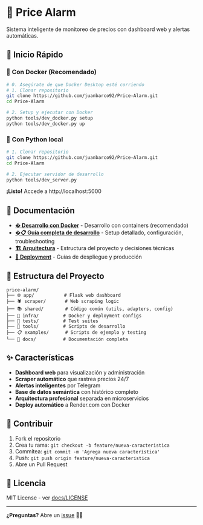 # 🎯 Price Alarm

Sistema inteligente de monitoreo de precios con dashboard web y alertas automáticas.

## 🚀 Inicio Rápido

### 🐳 **Con Docker (Recomendado)**
```bash
# 0. Asegúrate de que Docker Desktop esté corriendo
# 1. Clonar repositorio
git clone https://github.com/juanbarco92/Price-Alarm.git
cd Price-Alarm

# 2. Setup y ejecutar con Docker
python tools/dev_docker.py setup
python tools/dev_docker.py up
```

### 🐍 **Con Python local**
```bash
# 1. Clonar repositorio
git clone https://github.com/juanbarco92/Price-Alarm.git
cd Price-Alarm

# 2. Ejecutar servidor de desarrollo
python tools/dev_server.py
```

**¡Listo!** Accede a http://localhost:5000

## 📖 Documentación

- **[� Desarrollo con Docker](docs/DOCKER_DESARROLLO.md)** - Desarrollo con containers (recomendado)
- **[�📋 Guía completa de desarrollo](docs/DESARROLLO_LOCAL.md)** - Setup detallado, configuración, troubleshooting
- **[🏗️ Arquitectura](docs/ARQUITECTURA.md)** - Estructura del proyecto y decisiones técnicas  
- **[🐳 Deployment](docs/DEPLOYMENT.md)** - Guías de despliegue y producción

## 📁 Estructura del Proyecto

```
price-alarm/
├── 🌐 app/           # Flask web dashboard
├── 🕷️ scraper/       # Web scraping logic  
├── 📚 shared/        # Código común (utils, adapters, config)
├── 🐳 infra/         # Docker y deployment configs
├── 🧪 tests/         # Test suites
├── 🔧 tools/         # Scripts de desarrollo
├── 📋 examples/      # Scripts de ejemplo y testing
└── 📖 docs/          # Documentación completa
```

## ✨ Características

- **Dashboard web** para visualización y administración
- **Scraper automático** que rastrea precios 24/7  
- **Alertas inteligentes** por Telegram
- **Base de datos semántica** con histórico completo
- **Arquitectura profesional** separada en microservicios
- **Deploy automático** a Render.com con Docker

## 🤝 Contribuir

1. Fork el repositorio
2. Crea tu rama: `git checkout -b feature/nueva-caracteristica`
3. Commitea: `git commit -m 'Agrega nueva característica'`
4. Push: `git push origin feature/nueva-caracteristica`
5. Abre un Pull Request

## 📄 Licencia

MIT License - ver [docs/LICENSE](docs/LICENSE)

---

**¿Preguntas?** Abre un [issue](https://github.com/juanbarco92/Price-Alarm/issues) 🙋‍♂️
